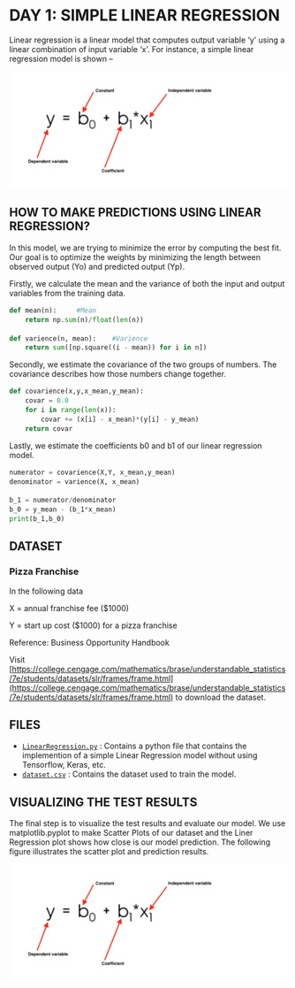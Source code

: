 # DAY 1: SIMPLE LINEAR REGRESSION 

Linear regression is a linear model that computes output variable ‘y’ using a linear combination of input variable ‘x’. For instance, a simple linear regression model is shown –
<p align="center">
  <img src="https://github.com/pratyaksh10/100-Days-Of-AI/blob/master/Day1/eq.png">
</p>


## HOW TO MAKE PREDICTIONS USING LINEAR REGRESSION?
In this model, we are trying to minimize the error by computing the best fit. Our goal is to optimize the weights by minimizing the length between observed output (Yo) and predicted output (Yp).

Firstly, we calculate the mean and the variance of both the input and output variables from the training data. 
```python
def mean(n):     #Mean
    return np.sum(n)/float(len(n))

def varience(n, mean):    #Varience
    return sum([np.square((i - mean)) for i in n])
```

Secondly, we estimate the covariance of the two groups of numbers. The covariance describes how those numbers change together.
```python
def covarience(x,y,x_mean,y_mean):
    covar = 0.0
    for i in range(len(x)):
        covar += (x[i] - x_mean)*(y[i] - y_mean)
    return covar
```
Lastly, we estimate the coefficients b0 and b1 of our linear regression model.
```python
numerator = covarience(X,Y, x_mean,y_mean)
denominator = varience(X, x_mean)

b_1 = numerator/denominator
b_0 = y_mean - (b_1*x_mean)
print(b_1,b_0)
```

## DATASET 

### Pizza Franchise
In the following data

X = annual franchise fee ($1000)

Y = start up cost ($1000) for a pizza franchise

Reference: Business Opportunity Handbook

Visit [https://college.cengage.com/mathematics/brase/understandable_statistics/7e/students/datasets/slr/frames/frame.html](https://college.cengage.com/mathematics/brase/understandable_statistics/7e/students/datasets/slr/frames/frame.html) to download the dataset.

## FILES 
- [`LinearRegression.py`](LinearRegression.py) : Contains a python file that contains the implemention of a simple Linear Regression model without using Tensorflow, Keras, etc.
- [`dataset.csv`](dataset.csv) : Contains the dataset used to train the model.  

## VISUALIZING THE TEST RESULTS
The final step is to visualize the test results and evaluate our model. We use matplotlib.pyplot to make Scatter Plots of our dataset and the Liner Regression plot shows how close is our model prediction. The following figure illustrates the scatter plot and prediction results.
<p align="center">
  <img src="https://github.com/pratyaksh10/100-Days-Of-AI/blob/master/Day1/eq.png">
</p>
